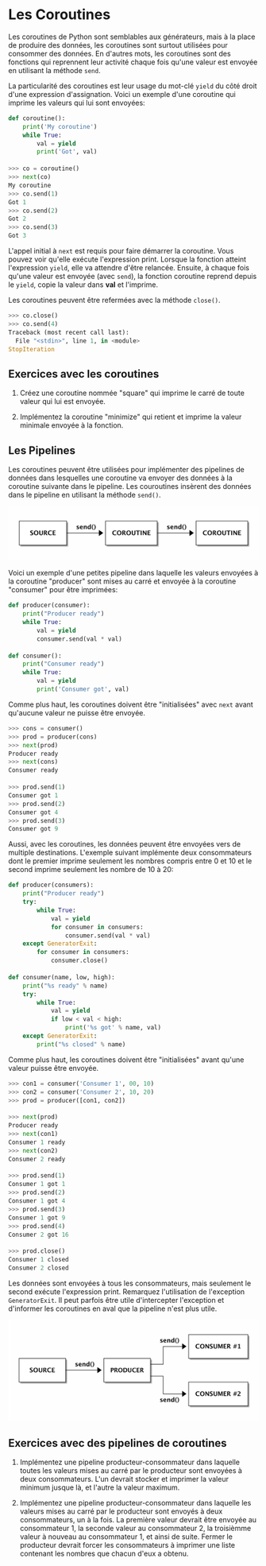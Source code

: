 # Les Coroutines

Les coroutines de Python sont semblables aux générateurs, mais à la place de produire des données, les coroutines sont surtout utilisées pour consommer des données. En d'autres mots, les coroutines sont des fonctions qui reprennent leur activité chaque fois qu'une valeur est envoyée en utilisant la méthode `send`.

La particularité des coroutines est leur usage du mot-clé `yield` du côté droit d'une expression d'assignation. Voici un exemple d'une coroutine qui imprime les valeurs qui lui sont envoyées:

```Python
def coroutine():
    print('My coroutine')
    while True:
        val = yield
        print('Got', val)

>>> co = coroutine()
>>> next(co)
My coroutine
>>> co.send(1)
Got 1
>>> co.send(2)
Got 2
>>> co.send(3)
Got 3
```

L'appel initial à `next` est requis pour faire démarrer la coroutine. Vous pouvez voir qu'elle exécute l'expression print. Lorsque la fonction atteint l'expression `yield`, elle va attendre d'être relancée. Ensuite, à chaque fois qu'une valeur est envoyée (avec `send`), la fonction coroutine reprend depuis le `yield`, copie la valeur dans **val** et l'imprime.  

Les coroutines peuvent être refermées avec la méthode `close()`.

```Python
>>> co.close()
>>> co.send(4)
Traceback (most recent call last):
  File "<stdin>", line 1, in <module>
StopIteration
```

## Exercices avec les coroutines

1.  Créez une coroutine nommée "square" qui imprime le carré de toute valeur qui lui est envoyée.

2.  Implémentez la coroutine "minimize" qui retient et imprime la valeur minimale envoyée à la fonction.

## Les Pipelines

Les coroutines peuvent être utilisées pour implémenter des pipelines de données dans lesquelles une coroutine va envoyer des données à la coroutine suivante dans le pipeline. Les couroutines insèrent des données dans le pipeline en utilisant la méthode `send()`.

![](images/coroutine_pipeline.png)

Voici un exemple d'une petites pipeline dans laquelle les valeurs envoyées à la coroutine "producer" sont mises au carré et envoyée à la coroutine "consumer" pour être imprimées:

```Python
def producer(consumer):
    print("Producer ready")
    while True:
        val = yield
        consumer.send(val * val)

def consumer():
    print("Consumer ready")
    while True:
        val = yield
        print('Consumer got', val)
```

Comme plus haut, les coroutines doivent être "initialisées" avec `next` avant qu'aucune valeur ne puisse être envoyée.

```Python
>>> cons = consumer()
>>> prod = producer(cons)
>>> next(prod)
Producer ready
>>> next(cons)
Consumer ready

>>> prod.send(1)
Consumer got 1
>>> prod.send(2)
Consumer got 4
>>> prod.send(3)
Consumer got 9
```

Aussi, avec les coroutines, les données peuvent être envoyées vers de multiple destinations. L'exemple suivant implémente deux consommateurs dont le premier imprime seulement les nombres compris entre 0 et 10 et le second imprime seulement les nombre de 10 à 20:

```Python
def producer(consumers):
    print("Producer ready")
    try:
        while True:
            val = yield
            for consumer in consumers:
                consumer.send(val * val)
    except GeneratorExit:
        for consumer in consumers:
            consumer.close()

def consumer(name, low, high):
    print("%s ready" % name)
    try:
        while True:
            val = yield
            if low < val < high:
                print('%s got' % name, val)
    except GeneratorExit:
        print("%s closed" % name)
```

Comme plus haut, les coroutines doivent être "initialisées" avant qu'une valeur puisse être envoyée.

```Python
>>> con1 = consumer('Consumer 1', 00, 10)
>>> con2 = consumer('Consumer 2', 10, 20)
>>> prod = producer([con1, con2])

>>> next(prod)
Producer ready
>>> next(con1)
Consumer 1 ready
>>> next(con2)
Consumer 2 ready

>>> prod.send(1)
Consumer 1 got 1
>>> prod.send(2)
Consumer 1 got 4
>>> prod.send(3)
Consumer 1 got 9
>>> prod.send(4)
Consumer 2 got 16

>>> prod.close()
Consumer 1 closed
Consumer 2 closed
```

Les données sont envoyées à tous les consommateurs, mais seulement le second exécute l'expression print. Remarquez l'utilisation de l'exception `GeneratorExit`. Il peut parfois être utile d'intercepter l'exception et d'informer les coroutines en aval que la pipeline n'est plus utile.

![](images/consumers_pipeline.png)

## Exercices avec des pipelines de coroutines

1.  Implémentez une pipeline producteur-consommateur dans laquelle toutes les valeurs mises au carré par le producteur sont envoyées à deux consommateurs. L'un devrait stocker et imprimer la valeur minimum jusque là, et l'autre la valeur maximum.

2.  Implémentez une pipeline producteur-consommateur dans laquelle les valeurs mises au carré par le producteur sont envoyés à deux consommateurs, un à la fois. La première valeur devrait être envoyée au consommateur 1, la seconde valeur au consommateur 2, la troisièmme valeur à nouveau au consommateur 1, et ainsi de suite. Fermer le producteur devrait forcer les consommateurs à imprimer une liste contenant les nombres que chacun d'eux a obtenu.
